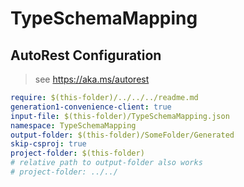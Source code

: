 # TypeSchemaMapping

## AutoRest Configuration

> see https://aka.ms/autorest

``` yaml
require: $(this-folder)/../../../readme.md
generation1-convenience-client: true
input-file: $(this-folder)/TypeSchemaMapping.json
namespace: TypeSchemaMapping
output-folder: $(this-folder)/SomeFolder/Generated
skip-csproj: true
project-folder: $(this-folder)
# relative path to output-folder also works
# project-folder: ../../
```
